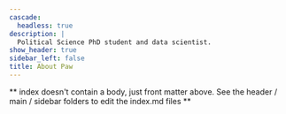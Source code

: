 ```yaml
---
cascade:
  headless: true
description: |
  Political Science PhD student and data scientist.
show_header: true
sidebar_left: false
title: About Paw
---
```


** index doesn't contain a body, just front matter above.
See the header / main / sidebar folders to edit the index.md files **
